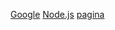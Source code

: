 [Google](https://www.google.com/)
[Node.js](https://noodejs.org/dist/latest-v10.x/docs/api/)
[pagina](https://www.robotstxt.org/wc/robots.html)
